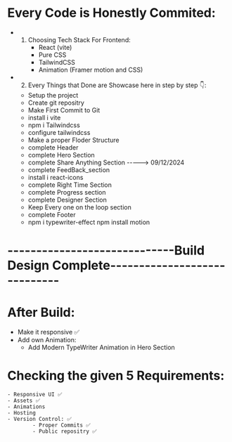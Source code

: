 # Every Code is Honestly Commited:
- 1. Choosing Tech Stack For Frontend:
        - React (vite)
        - Pure CSS
        - TailwindCSS
        - Animation (Framer motion and CSS)

- 2. Every Things that Done are Showcase here in step by step 👇: 
    - Setup the project
    - Create git repositry
    - Make First Commit to Git
    - install i vite
    - npm i Tailwindcss
    - configure tailwindcss
    - Make a proper Floder Structure
    - complete Header
    - complete Hero Section   
    - complete Share Anything Section   -----> 09/12/2024
    - complete FeedBack_section 
    - install i react-icons
    - complete Right Time Section
    - complete Progress section
    - complete Designer Section
    - Keep Every one on the loop section
    - complete Footer
    - npm i typewriter-effect
    npm install motion
# -----------------------------Build Design Complete-----------------------------

# After Build:
   - Make it responsive ✅
   - Add own Animation:
        - Add Modern TypeWriter Animation in Hero Section 

#  Checking the given 5  Requirements:  
    - Responsive UI ✅ 
    - Assets ✅ 
    - Animations 
    - Hosting
    - Version Control: ✅ 
            - Proper Commits ✅ 
            - Public repositry ✅ 
